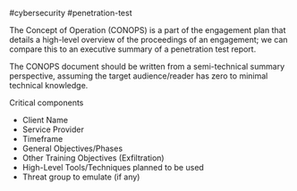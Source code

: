 #cybersecurity #penetration-test 

The Concept of Operation (CONOPS) is a part of the engagement plan that details a high-level overview of the proceedings of an engagement; we can compare this to an executive summary of a penetration test report.

The CONOPS document should be written from a semi-technical summary perspective, assuming the target audience/reader has zero to minimal technical knowledge.

Critical components

- Client Name
- Service Provider
- Timeframe
- General Objectives/Phases
- Other Training Objectives (Exfiltration)
- High-Level Tools/Techniques planned to be used
- Threat group to emulate (if any)


